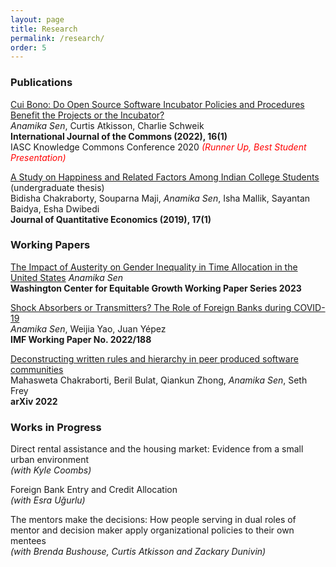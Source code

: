 ```yaml
---
layout: page
title: Research
permalink: /research/
order: 5
---
```

### **Publications**

[Cui Bono: Do Open Source Software Incubator Policies and Procedures Benefit the Projects or the Incubator?](http://doi.org/10.5334/ijc.1176) <br>
*Anamika Sen*, Curtis Atkisson, Charlie Schweik <br>
**International Journal of the Commons (2022), 16(1)** <br>
IASC Knowledge Commons Conference 2020 <a style="color:red"><i>(Runner Up, Best Student Presentation)</i></a>

[A Study on Happiness and Related Factors Among Indian College Students](https://doi.org/10.1007/s40953-018-0125-8) (undergraduate thesis) <br>
Bidisha Chakraborty, Souparna Maji, *Anamika Sen*, Isha Mallik, Sayantan Baidya, Esha Dwibedi <br>
**Journal of Quantitative Economics (2019), 17(1)** 

### **Working Papers**
[The Impact of Austerity on Gender Inequality in Time Allocation in the United States](https://equitablegrowth.org/working-papers/the-impact-of-austerity-on-gender-inequality-in-time-allocation-in-the-united-states/) <be>
*Anamika Sen* <br>
**Washington Center for Equitable Growth Working Paper Series 2023**

[Shock Absorbers or Transmitters? The Role of Foreign Banks during COVID-19](https://www.imf.org/en/Publications/WP/Issues/2022/09/16/Shock-Absorbers-or-Transmitters-The-Role-of-Foreign-Banks-during-COVID-19-523563) <br>
*Anamika Sen*, Weijia Yao, Juan Yépez <br>
**IMF Working Paper No. 2022/188**

[Deconstructing written rules and hierarchy in peer produced software communities](https://doi.org/10.48550/arXiv.2206.07992) <br>
Mahasweta Chakraborti, Beril Bulat, Qiankun Zhong, *Anamika Sen*, Seth Frey <br>
**arXiv 2022**

### **Works in Progress**
Direct rental assistance and the housing market: Evidence from a small urban environment <br>
*(with Kyle Coombs)*

Foreign Bank Entry and Credit Allocation <br>
*(with Esra Uğurlu)*

The mentors make the decisions: How people serving in dual roles of mentor and decision maker apply organizational policies to their own mentees <br>
*(with Brenda Bushouse, Curtis Atkisson and Zackary Dunivin)*
